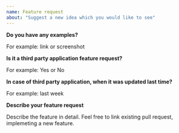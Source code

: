 ```yaml
---
name: Feature request
about: "Suggest a new idea which you would like to see"
---
```


<!-- Please provide all the information asked below. Without details it is hard to help you and your issue will be closed. -->

**Do you have any examples?**

For example: link or screenshot

**Is it a third party application feature request?**

For example: Yes or No

**In case of third party application, when it was updated last time?**

For example: last week

**Describe your feature request**

Describe the feature in detail. Feel free to link existing pull request, implemeting a new feature.
